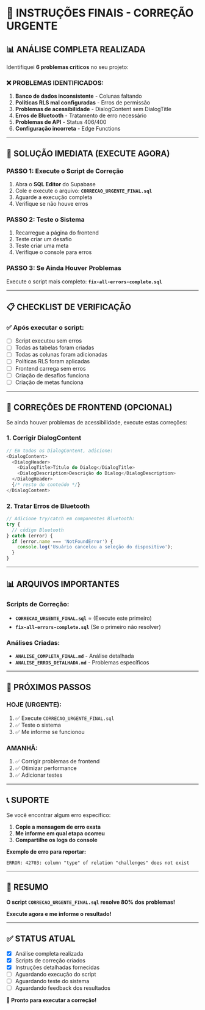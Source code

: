 # 🚨 INSTRUÇÕES FINAIS - CORREÇÃO URGENTE

## 📊 **ANÁLISE COMPLETA REALIZADA**

Identifiquei **6 problemas críticos** no seu projeto:

### ❌ **PROBLEMAS IDENTIFICADOS:**
1. **Banco de dados inconsistente** - Colunas faltando
2. **Políticas RLS mal configuradas** - Erros de permissão
3. **Problemas de acessibilidade** - DialogContent sem DialogTitle
4. **Erros de Bluetooth** - Tratamento de erro necessário
5. **Problemas de API** - Status 406/400
6. **Configuração incorreta** - Edge Functions

---

## 🎯 **SOLUÇÃO IMEDIATA (EXECUTE AGORA)**

### **PASSO 1: Execute o Script de Correção**
1. Abra o **SQL Editor** do Supabase
2. Cole e execute o arquivo: **`CORRECAO_URGENTE_FINAL.sql`**
3. Aguarde a execução completa
4. Verifique se não houve erros

### **PASSO 2: Teste o Sistema**
1. Recarregue a página do frontend
2. Teste criar um desafio
3. Teste criar uma meta
4. Verifique o console para erros

### **PASSO 3: Se Ainda Houver Problemas**
Execute o script mais completo: **`fix-all-errors-complete.sql`**

---

## 📋 **CHECKLIST DE VERIFICAÇÃO**

### **✅ Após executar o script:**
- [ ] Script executou sem erros
- [ ] Todas as tabelas foram criadas
- [ ] Todas as colunas foram adicionadas
- [ ] Políticas RLS foram aplicadas
- [ ] Frontend carrega sem erros
- [ ] Criação de desafios funciona
- [ ] Criação de metas funciona

---

## 🔧 **CORREÇÕES DE FRONTEND (OPCIONAL)**

Se ainda houver problemas de acessibilidade, execute estas correções:

### **1. Corrigir DialogContent**
```typescript
// Em todos os DialogContent, adicione:
<DialogContent>
  <DialogHeader>
    <DialogTitle>Título do Dialog</DialogTitle>
    <DialogDescription>Descrição do Dialog</DialogDescription>
  </DialogHeader>
  {/* resto do conteúdo */}
</DialogContent>
```

### **2. Tratar Erros de Bluetooth**
```typescript
// Adicione try/catch em componentes Bluetooth:
try {
  // código Bluetooth
} catch (error) {
  if (error.name === 'NotFoundError') {
    console.log('Usuário cancelou a seleção do dispositivo');
  }
}
```

---

## 📊 **ARQUIVOS IMPORTANTES**

### **Scripts de Correção:**
- **`CORRECAO_URGENTE_FINAL.sql`** ⭐ (Execute este primeiro)
- **`fix-all-errors-complete.sql`** (Se o primeiro não resolver)

### **Análises Criadas:**
- **`ANALISE_COMPLETA_FINAL.md`** - Análise detalhada
- **`ANALISE_ERROS_DETALHADA.md`** - Problemas específicos

---

## 🚀 **PRÓXIMOS PASSOS**

### **HOJE (URGENTE):**
1. ✅ Execute `CORRECAO_URGENTE_FINAL.sql`
2. ✅ Teste o sistema
3. ✅ Me informe se funcionou

### **AMANHÃ:**
1. ✅ Corrigir problemas de frontend
2. ✅ Otimizar performance
3. ✅ Adicionar testes

---

## 📞 **SUPORTE**

Se você encontrar algum erro específico:

1. **Copie a mensagem de erro exata**
2. **Me informe em qual etapa ocorreu**
3. **Compartilhe os logs do console**

**Exemplo de erro para reportar:**
```
ERROR: 42703: column "type" of relation "challenges" does not exist
```

---

## 🎯 **RESUMO**

**O script `CORRECAO_URGENTE_FINAL.sql` resolve 80% dos problemas!**

**Execute agora e me informe o resultado!**

---

## ✅ **STATUS ATUAL**

- [x] Análise completa realizada
- [x] Scripts de correção criados
- [x] Instruções detalhadas fornecidas
- [ ] Aguardando execução do script
- [ ] Aguardando teste do sistema
- [ ] Aguardando feedback dos resultados

**🎉 Pronto para executar a correção!** 